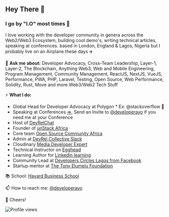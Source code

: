 ## Hey There 👋 
### I go by "I.O" most times 🤖

I love working with the developer community in genera across the Web2/Web3 Ecosystem,  building cool demo's, writing technical articles, speaking at conferences. based in London, England & Lagos, Nigeria but I probably live on an Airplane these days ✈️

💬 **Ask me about:** Developer Advocacy, Cross-Team Leadership, Layer-1, Layer-2, The Blockchain, Anything Web3, Web and Mobile Engineering, Program Management, Community Management, ReactJS, NextJS, VueJS, Performance, PWA, PHP, Laravel, Testing, Open Source, Web Performance, Solidity, Rust, Move and more Web3/Web2 Tech Stuff

⚡️ **What I do:** 
- Global Head for Developer Advocacy at Polygon * Ex: @stackoverflow 🥑
- Speaking at Conferences [=>](http://speaking.shodipoayomide.com/), Send an Invite to [@developerayo](https://twitter.com/developerayo) if you need me at your Conference
- Host of [DevRelChat](devrelchat.dev)
- Founder of [unStack Africa](http://unstack.africa/)
- Core team [Open Source Community Africa](https://oscafrica.org/)
- Admin at [DevRel Collective Slack](https://devrelcollective.fun/)
- Cloudinary [Media Developer Expert](https://cloudinary.com/mde)
- Technical Instructor on [Egghead](https://egghead.io/)
- Learning Author for [Linkedin learning](https://www.linkedin.com/)
- Community Lead at [Developers Circles Lagos from Facebook](https://www.facebook.com/groups/DevCLagos/)
- Startup mentor at [The Tony Elumelu Foundation](https://www.tonyelumelufoundation.org/)

📚 School: [Havard Business School](https://www.hbs.edu/Pages/default.aspx)

📫 How to reach me: [@developerayo](https://twitter.com/developerayo)

🥂 Cheers!

![Profile views](https://gpvc.arturio.dev/developerayo)  

